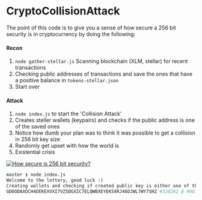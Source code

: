 # CryptoCollisionAttack

The point of this code is to give you a sense of how secure a 256 bit security is in cryptocurrency by doing the following:

#### Recon

1. `node gather-stellar.js` Scanning blockchain (XLM, stellar) for recent transactions
2. Checking public addresses of transactions and save the ones that have a positive balance in `tokens-stellar.json`
3. Start over

#### Attack

1. `node index.js` to start the 'Collision Attack'
2. Creates steller wallets (keypairs) and checks if the public address is one of the saved ones
3. Notice how dumb your plan was to think it was possible to get a collision in 256 bit key size
4. Randomly get upset with how the world is
5. Existential crisis

[![How secure is 256 bit security?](https://img.youtube.com/vi/S9JGmA5_unY/0.jpg)](https://www.youtube.com/watch?v=S9JGmA5_unY)


```bash
master ❯ node index.js
Welcome to the lottery, good luck :)
Creating wallets and checking if created public key is either one of the 946 public addresses in 8 parallel processes
GDOODAXOCH4DEKEXVXI7VZ5DGXIC7ELQWBXEYEK54RJ46DJWL7WY7SHZ #328262 @ 90816 per/sec (max: 105952) highest correct combination: 13 out of 56 characters (GA53ILOMNHKVLL3JTWKGNO7WAFBPVDEZAO7D4HZQINXBJP5KBM7STCZY)
```
